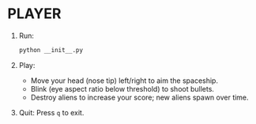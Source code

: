 # PLAYER

1. Run:
   ```bash
   python __init__.py
   ```

2. Play:
   - Move your head (nose tip) left/right to aim the spaceship.
   - Blink (eye aspect ratio below threshold) to shoot bullets.
   - Destroy aliens to increase your score; new aliens spawn over time.

3. Quit: Press `q` to exit. 